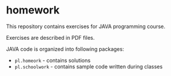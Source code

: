 # homework

This repository contains exercises for JAVA programming course.

Exercises are described in PDF files.

JAVA code is organized into following packages:

* `pl.homeork` - contains solutions
* `pl.schoolwork` - contains sample code written during classes
